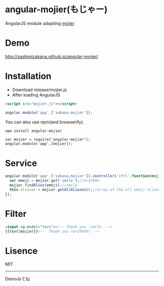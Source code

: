 # angular-mojier(もじゃー)
AngularJS module adapting [mojier](https://github.com/sashimizakana/mojier)
# Demo
http://sashimizakana.github.io/angular-mojier/
# Installation
- Download release/mojier.js
- After loading AngularJS
```html
<script src="mojier.js"></script>
```
```js
angular.module('app',['sakana.mojier']);
```
You can also use npm(and browserify).
```sh
npm install angular-mojier
```
```node
var mojier = require('angular-mojier');
angular.module('app',[mojier]);
```
# Service
```js
angular.module('app',['sakana.mojier']).controller('ctrl',function(mojier){
  var emoji = mojier.get('smile');//U+1F604
  mojier.findAlias(emoji);//smile
  this.aliases = mojier.getAllAliases();//array of the all emoji aliases
});
```
# Filter
```html
<input ng-model="text"><!-- Thank you :smile: -->
{{text|mojier}}<!-- Thank you (U+1F604) -->
```

# Lisence

MIT

---

Demoみてね
